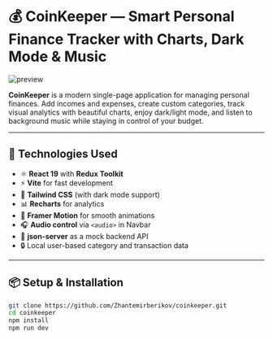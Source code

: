 # 💰 CoinKeeper — Smart Personal Finance Tracker with Charts, Dark Mode & Music

![preview](https://i.imgur.com/QWkWfPr.png) <!-- Replace with your actual screenshot -->

**CoinKeeper** is a modern single-page application for managing personal finances. Add incomes and expenses, create custom categories, track visual analytics with beautiful charts, enjoy dark/light mode, and listen to background music while staying in control of your budget.

---

## 🚀 Technologies Used

- ⚛️ **React 19** with **Redux Toolkit**
- ⚡ **Vite** for fast development
- 🎨 **Tailwind CSS** (with dark mode support)
- 📊 **Recharts** for analytics
- 🔄 **Framer Motion** for smooth animations
- 🎧 **Audio control** via `<audio>` in Navbar
- 🧾 **json-server** as a mock backend API
- 🔒 Local user-based category and transaction data

---

## 📦 Setup & Installation

```bash
git clone https://github.com/Zhantemirberikov/coinkeeper.git
cd coinkeeper
npm install
npm run dev

